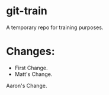 # git-train
A temporary repo for training purposes.

# Changes:

* First Change.
* Matt's Change.


Aaron's Change.
